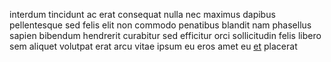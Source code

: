 interdum tincidunt ac erat consequat nulla nec maximus dapibus pellentesque sed
felis elit non commodo penatibus blandit nam phasellus sapien bibendum
hendrerit curabitur sed efficitur orci sollicitudin felis libero sem aliquet
volutpat erat arcu vitae ipsum eu eros amet eu [et](generated_webpages/in20.md)
placerat